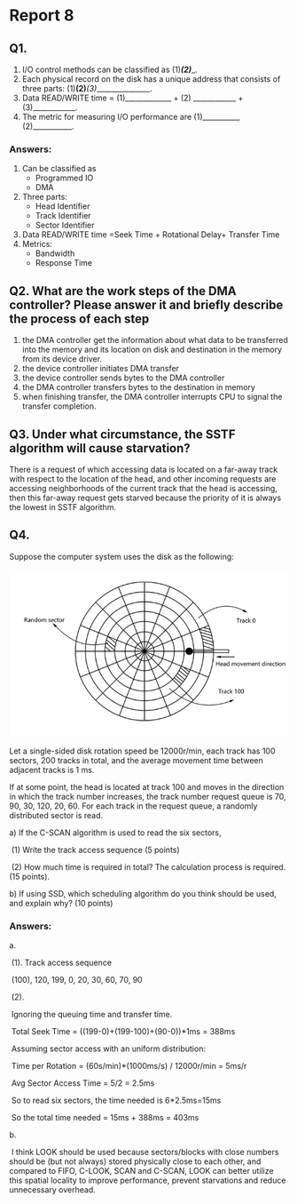 # Report 8

## Q1.

1. I/O control methods can be classified as (1)_________(2)__________.
2. Each physical record on the disk has a unique address that consists of three parts: (1)______________(2)_______________(3)________________.
3. Data READ/WRITE time = (1)_____________ + (2) ____________ +(3)____________.
4. The metric for measuring I/O performance are (1)__________,(2)___________.

### Answers:

1. Can be classified as
   * Programmed IO
   * DMA
2. Three parts:
   * Head Identifier
   * Track Identifier
   * Sector Identifier
3. Data READ/WRITE time =Seek Time + Rotational Delay+ Transfer Time
4. Metrics:
   * Bandwidth
   * Response Time

## Q2. What are the work steps of the DMA controller? Please answer it and briefly describe the process of each step

1. the DMA controller get the information about what data to be transferred into the memory and its location on disk and destination in the memory from its device driver.
2. the device controller initiates DMA transfer
3. the device controller sends bytes to the DMA controller
4. the DMA controller transfers bytes to the destination in memory
5. when finishing transfer, the DMA controller interrupts CPU to signal the transfer completion.

## Q3. Under what circumstance, the SSTF algorithm will cause starvation?

There is a request of which accessing data is located on a far-away track with respect to the location of the head, and other incoming requests are accessing neighborhoods of the current track that the head is accessing, then this far-away request gets starved because the priority of it is always the lowest in SSTF algorithm.

## Q4.

Suppose the computer system uses the disk as the following:

![Q4](./Q4.png)

Let a single-sided disk rotation speed be 12000r/min, each track has 100 sectors, 200 tracks in total, and the average movement time between adjacent tracks is 1 ms.

If at some point, the head is located at track 100 and moves in the direction in which the track number increases, the track number request queue is 70, 90, 30, 120, 20, 60. For each track in the request queue, a randomly distributed sector is read.

a) If the C-SCAN algorithm is used to read the six sectors,

​    (1) Write the track access sequence (5 points)

​    (2) How much time is required in total? The calculation process is required. (15 points).

b) If using SSD, which scheduling algorithm do you think should be used, and explain   why? (10 points)

### Answers:

a. 

​	(1). Track access sequence

​	(100), 120, 199, 0, 20, 30, 60, 70, 90

​	(2). 

​	Ignoring the queuing time and transfer time.

​	Total Seek Time = ((199-0)+(199-100)+(90-0))*1ms = 388ms

​	Assuming sector access with an uniform distribution:

​		Time per Rotation = (60s/min)*(1000ms/s) / 12000r/min = 5ms/r

​		Avg Sector Access Time = 5/2 = 2.5ms

​		So to read six sectors, the time needed is 6*2.5ms=15ms

​	So the total time needed = 15ms + 388ms = 403ms

b. 

​	I think LOOK should be used because sectors/blocks with close numbers should be (but not always) stored physically close to each other, and compared to FIFO, C-LOOK, SCAN and C-SCAN, LOOK can better utilize this spatial locality to improve performance, prevent starvations and reduce unnecessary overhead.